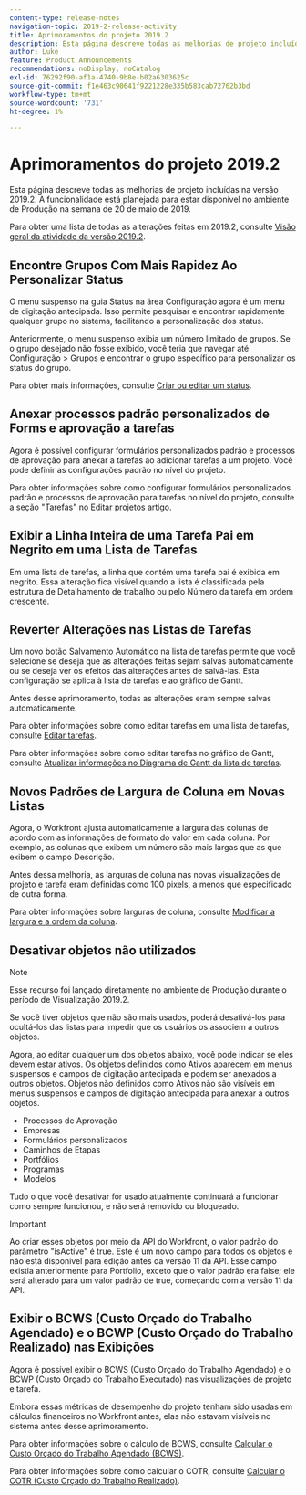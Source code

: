 ```yaml
---
content-type: release-notes
navigation-topic: 2019-2-release-activity
title: Aprimoramentos do projeto 2019.2
description: Esta página descreve todas as melhorias de projeto incluídas na versão 2019.2. A funcionalidade está planejada para estar disponível no ambiente de Produção na semana de 20 de maio de 2019.
author: Luke
feature: Product Announcements
recommendations: noDisplay, noCatalog
exl-id: 76292f90-af1a-4740-9b8e-b02a6303625c
source-git-commit: f1e463c90641f9221228e335b583cab72762b3bd
workflow-type: tm+mt
source-wordcount: '731'
ht-degree: 1%

---
```


# Aprimoramentos do projeto 2019.2

Esta página descreve todas as melhorias de projeto incluídas na versão 2019.2. A funcionalidade está planejada para estar disponível no ambiente de Produção na semana de 20 de maio de 2019.

Para obter uma lista de todas as alterações feitas em 2019.2, consulte [Visão geral da atividade da versão 2019.2](../../../../product-announcements/product-releases/quarterly-release-archive/2019.2-release-activity/2019-2-release-activity-overview.md).

## Encontre Grupos Com Mais Rapidez Ao Personalizar Status

O menu suspenso na guia Status na área Configuração agora é um menu de digitação antecipada. Isso permite pesquisar e encontrar rapidamente qualquer grupo no sistema, facilitando a personalização dos status.

Anteriormente, o menu suspenso exibia um número limitado de grupos. Se o grupo desejado não fosse exibido, você teria que navegar até Configuração > Grupos e encontrar o grupo específico para personalizar os status do grupo.

Para obter mais informações, consulte [Criar ou editar um status](../../../../administration-and-setup/customize-workfront/creating-custom-status-and-priority-labels/create-or-edit-a-status.md).

## Anexar processos padrão personalizados de Forms e aprovação a tarefas

Agora é possível configurar formulários personalizados padrão e processos de aprovação para anexar a tarefas ao adicionar tarefas a um projeto. Você pode definir as configurações padrão no nível do projeto.

Para obter informações sobre como configurar formulários personalizados padrão e processos de aprovação para tarefas no nível do projeto, consulte a seção &quot;Tarefas&quot; no [Editar projetos](../../../../manage-work/projects/manage-projects/edit-projects.md) artigo.

## Exibir a Linha Inteira de uma Tarefa Pai em Negrito em uma Lista de Tarefas

Em uma lista de tarefas, a linha que contém uma tarefa pai é exibida em negrito. Essa alteração fica visível quando a lista é classificada pela estrutura de Detalhamento de trabalho ou pelo Número da tarefa em ordem crescente.

## Reverter Alterações nas Listas de Tarefas

Um novo botão Salvamento Automático na lista de tarefas permite que você selecione se deseja que as alterações feitas sejam salvas automaticamente ou se deseja ver os efeitos das alterações antes de salvá-las. Esta configuração se aplica à lista de tarefas e ao gráfico de Gantt.

Antes desse aprimoramento, todas as alterações eram sempre salvas automaticamente.

Para obter informações sobre como editar tarefas em uma lista de tarefas, consulte [Editar tarefas](../../../../manage-work/tasks/manage-tasks/edit-tasks.md).

Para obter informações sobre como editar tarefas no gráfico de Gantt, consulte [Atualizar informações no Diagrama de Gantt da lista de tarefas](../../../../manage-work/gantt-chart/use-the-gantt-chart/update-info-task-list-gantt.md).

## Novos Padrões de Largura de Coluna em Novas Listas

Agora, o Workfront ajusta automaticamente a largura das colunas de acordo com as informações de formato do valor em cada coluna. Por exemplo, as colunas que exibem um número são mais largas que as que exibem o campo Descrição.

Antes dessa melhoria, as larguras de coluna nas novas visualizações de projeto e tarefa eram definidas como 100 pixels, a menos que especificado de outra forma.

Para obter informações sobre larguras de coluna, consulte [Modificar a largura e a ordem da coluna](../../../../reports-and-dashboards/reports/reporting-elements/modify-column-width-order.md).

## Desativar objetos não utilizados

>[!NOTE]
>
>Esse recurso foi lançado diretamente no ambiente de Produção durante o período de Visualização 2019.2.

Se você tiver objetos que não são mais usados, poderá desativá-los para ocultá-los das listas para impedir que os usuários os associem a outros objetos.

Agora, ao editar qualquer um dos objetos abaixo, você pode indicar se eles devem estar ativos. Os objetos definidos como Ativos aparecem em menus suspensos e campos de digitação antecipada e podem ser anexados a outros objetos. Objetos não definidos como Ativos não são visíveis em menus suspensos e campos de digitação antecipada para anexar a outros objetos.

* Processos de Aprovação
* Empresas
* Formulários personalizados
* Caminhos de Etapas
* Portfólios
* Programas
* Modelos

Tudo o que você desativar for usado atualmente continuará a funcionar como sempre funcionou, e não será removido ou bloqueado.

>[!IMPORTANT]
>
>Ao criar esses objetos por meio da API do Workfront, o valor padrão do parâmetro &quot;isActive&quot; é true. Este é um novo campo para todos os objetos e não está disponível para edição antes da versão 11 da API. Esse campo existia anteriormente para Portfolio, exceto que o valor padrão era false; ele será alterado para um valor padrão de true, começando com a versão 11 da API.

## Exibir o BCWS (Custo Orçado do Trabalho Agendado) e o BCWP (Custo Orçado do Trabalho Realizado) nas Exibições

Agora é possível exibir o BCWS (Custo Orçado do Trabalho Agendado) e o BCWP (Custo Orçado do Trabalho Executado) nas visualizações de projeto e tarefa.

Embora essas métricas de desempenho do projeto tenham sido usadas em cálculos financeiros no Workfront antes, elas não estavam visíveis no sistema antes desse aprimoramento.

Para obter informações sobre o cálculo de BCWS, consulte [Calcular o Custo Orçado do Trabalho Agendado (BCWS)](../../../../manage-work/projects/project-finances/calculate-bcws.md).

Para obter informações sobre como calcular o COTR, consulte [Calcular o COTR (Custo Orçado do Trabalho Realizado)](../../../../manage-work/projects/project-finances/calculate-bcwp.md).

